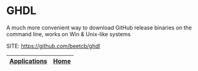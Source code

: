 # GHDL

 A much more convenient way to download GitHub release binaries on the command line, works on Win & Unix-like systems

 SITE: https://github.com/beetcb/ghdl

 | [Applications](https://portable-linux-apps.github.io/apps.html) | [Home](https://portable-linux-apps.github.io)
 | --- | --- |
